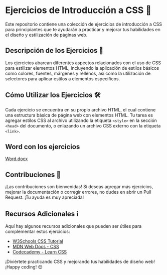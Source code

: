 # Ejercicios de Introducción a CSS 🎨

Este repositorio contiene una colección de ejercicios de introducción a CSS para principiantes que te ayudarán a practicar y mejorar tus habilidades en el diseño y estilización de páginas web.

## Descripción de los Ejercicios 🚀

Los ejercicios abarcan diferentes aspectos relacionados con el uso de CSS para estilizar elementos HTML, incluyendo la aplicación de estilos básicos como colores, fuentes, márgenes y rellenos, así como la utilización de selectores para aplicar estilos a elementos específicos.

## Cómo Utilizar los Ejercicios 🛠️

Cada ejercicio se encuentra en su propio archivo HTML, el cual contiene una estructura básica de página web con elementos HTML. Tu tarea es agregar estilos CSS al archivo utilizando la etiqueta `<style>` en la sección `<head>` del documento, o enlazando un archivo CSS externo con la etiqueta `<link>`.

## Word con los ejercicios
[Word.docx](./Word/Word.docx)


## Contribuciones 🤝

¡Las contribuciones son bienvenidas! Si deseas agregar más ejercicios, mejorar la documentación o corregir errores, no dudes en abrir un Pull Request. ¡Tu ayuda es muy apreciada!

## Recursos Adicionales ℹ️

Aquí hay algunos recursos adicionales que pueden ser útiles para complementar estos ejercicios:

- [W3Schools CSS Tutorial](https://www.w3schools.com/css/)
- [MDN Web Docs - CSS](https://developer.mozilla.org/en-US/docs/Web/CSS)
- [Codecademy - Learn CSS](https://www.codecademy.com/learn/learn-css)

¡Diviértete practicando CSS y mejorando tus habilidades de diseño web! ¡Happy coding! 😊
